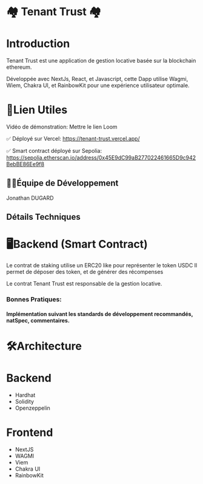 
# 🏘️ Tenant Trust 🏘️

  

# Introduction

  

Tenant Trust est une application de gestion locative basée sur la blockchain ethereum.

 Développée avec NextJs, React, et Javascript, cette Dapp utilise Wagmi, Wiem, Chakra UI, et RainbowKit pour une expérience utilisateur optimale.

  
  

# 🔗Lien Utiles

Vidéo de démonstration: Mettre le lien Loom

✅ Déployé sur Vercel: https://tenant-trust.vercel.app/

✅ Smart contract déployé sur Sepolia: https://sepolia.etherscan.io/address/0x45E9dC99aB277022461665D9c942BebBE86Ee9f8
  

## 👨‍💻Équipe de Développement

  


 Jonathan DUGARD

  
  

## Détails Techniques

  

# 🖥️Backend (Smart Contract)

Le contrat de staking utilise un ERC20 like pour représenter le token USDC
Il permet de déposer des token, et de générer des récompenses

Le contrat Tenant Trust est responsable de la gestion locative.

### Bonnes Pratiques:

#### Implémentation suivant les standards de développement recommandés, natSpec, commentaires.


# 🛠️Architecture 

# Backend
- Hardhat
- Solidity
- Openzeppelin

# Frontend
- NextJS
- WAGMI
- Viem
- Chakra UI
- RainbowKit

